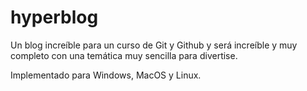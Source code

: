 # hyperblog
Un blog increíble para un curso de Git y Github y será increíble
y muy completo con una temática muy sencilla para divertise.

Implementado para Windows, MacOS y Linux.
